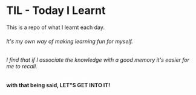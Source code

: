 # TIL - Today I Learnt
This is a repo of what I learnt each day.

###### It's my own way of making learning fun for myself.
###### I find that if I associate the knowledge with a good memory it's easier for me to recall.

#### with that being said, LET"S GET INTO IT!
